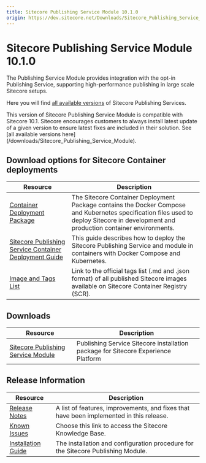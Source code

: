 ```yaml
---
title: Sitecore Publishing Service Module 10.1.0
origin: https://dev.sitecore.net/Downloads/Sitecore_Publishing_Service_Module/10x/Sitecore_Publishing_Service_Module_1010.aspx
---
```


# Sitecore Publishing Service Module 10.1.0

The Publishing Service Module provides integration with the opt-in Publishing Service, supporting high-performance publishing in large scale Sitecore setups.

Here you will find [all available versions](/downloads/Sitecore_Publishing_Service) of Sitecore Publishing Services.

  <Alert variant='warning' mb={4}>
    <AlertIcon />
    This version of Sitecore Publishing Service Module is compatible with Sitecore 10.1.
  </Alert>
  
  <Alert variant='warning' mb={4}>
    <AlertIcon />
    Sitecore encourages customers to always install latest update of a given version to ensure latest fixes are included in their solution. See [all available versions here](/downloads/Sitecore_Publishing_Service_Module).
  </Alert>
  

## Download options for Sitecore Container deployments

 | Resource | Description |
 | --- | --- |
 | [Container Deployment Package](https://github.com/Sitecore/container-deployment/releases/tag/publishing%2F10.1.0.00585.80) | The Sitecore Container Deployment Package contains the Docker Compose and Kubernetes specification files used to deploy Sitecore in development and production container environments. |
 | [Sitecore Publishing Service Container Deployment Guide](https://sitecoredev.azureedge.net/~/media/1CDCD15DBEE441BD86D81015B8ED0FCC.ashx?date=20210311T142150) | This guide describes how to deploy the Sitecore Publishing Service and module in containers with Docker Compose and Kubernetes. |
 | [Image and Tags List](https://github.com/Sitecore/docker-images/tree/master/tags) | Link to the official tags list (.md and .json format) of all published Sitecore images available on Sitecore Container Registry (SCR). |

## Downloads

 | Resource | Description |
 | --- | --- |
 | [Sitecore Publishing Service Module](https://sitecoredev.azureedge.net/~/media/E48498FDA7B643079A19FB0F3C19ADC5.ashx?date=20210225T082401) | Publishing Service Sitecore installation package for Sitecore Experience Platform |

## Release Information

 | Resource | Description |
 | --- | --- |
 | [Release Notes](/downloads/Sitecore%20Publishing%20Service%20Module/10x/Sitecore%20Publishing%20Service%20Module%201010/Release%20Notes) | A list of features, improvements, and fixes that have been implemented in this release. |
 | [Known Issues](https://kb.sitecore.net/articles/431510) | Choose this link to access the Sitecore Knowledge Base. |
 | [Installation Guide](https://sitecoredev.azureedge.net/~/media/191102938E5E4B8382110A51F41A74A2.ashx?date=20210225T114055) | The installation and configuration procedure for the Sitecore Publishing Module. |